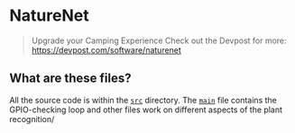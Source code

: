 # NatureNet
> Upgrade your Camping Experience
Check out the Devpost for more: https://devpost.com/software/naturenet

## What are these files?
All the source code is within the [`src`](https://github.com/karipov/campfire/tree/main/src) directory. The [`main`](https://github.com/karipov/campfire/blob/main/src/main.py) file contains the GPIO-checking loop and other files work on different aspects of the plant recognition/
